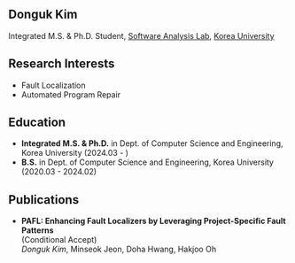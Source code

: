 ## Donguk Kim
Integrated M.S. & Ph.D. Student,
[Software Analysis Lab](https://prl.korea.ac.kr),
[Korea University](https://korea.ac.kr)

## Research Interests
- Fault Localization
- Automated Program Repair

## Education
- **Integrated M.S. & Ph.D.** in Dept. of Computer Science and Engineering, Korea University (2024.03 - )
- **B.S.** in Dept. of Computer Science and Engineering, Korea University (2020.03 - 2024.02)

## Publications
- **PAFL: Enhancing Fault Localizers by Leveraging Project-Specific Fault Patterns**  
  (Conditional Accept)  
  _Donguk Kim_, Minseok Jeon, Doha Hwang, Hakjoo Oh
